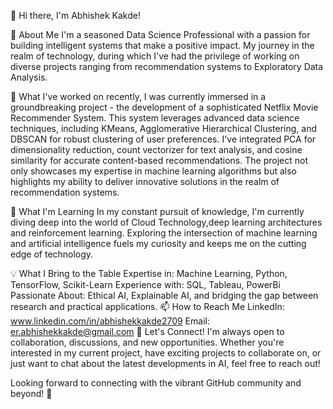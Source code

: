 👋 Hi there, I'm Abhishek Kakde!

🚀 About Me
I'm a seasoned Data Science Professional with a passion for building intelligent systems that make a positive impact. My journey in the realm of technology, during which I've had the privilege of working on diverse projects ranging from recommendation systems to Exploratory Data Analysis.

🔭 What I've worked on recently,
I was currently immersed in a groundbreaking project - the development of a sophisticated Netflix Movie Recommender System. This system leverages advanced data science techniques, including KMeans, Agglomerative Hierarchical Clustering, and DBSCAN for robust clustering of user preferences. I've integrated PCA for dimensionality reduction, count vectorizer for text analysis, and cosine similarity for accurate content-based recommendations. The project not only showcases my expertise in machine learning algorithms but also highlights my ability to deliver innovative solutions in the realm of recommendation systems.

🌱 What I'm Learning
In my constant pursuit of knowledge, I'm currently diving deep into the world of  Cloud Technology,deep learning architectures and reinforcement learning. Exploring the intersection of machine learning and artificial intelligence fuels my curiosity and keeps me on the cutting edge of technology.

💡 What I Bring to the Table
Expertise in: Machine Learning, Python, TensorFlow, Scikit-Learn
Experience with: SQL, Tableau, PowerBi
Passionate About: Ethical AI, Explainable AI, and bridging the gap between research and practical applications.
📫 How to Reach Me
LinkedIn: www.linkedin.com/in/abhishekkakde2709
Email: er.abhishekkakde@gmail.com
🤝 Let's Connect!
I'm always open to collaboration, discussions, and new opportunities. Whether you're interested in my current project, have exciting projects to collaborate on, or just want to chat about the latest developments in AI, feel free to reach out!

Looking forward to connecting with the vibrant GitHub community and beyond! 🚀

